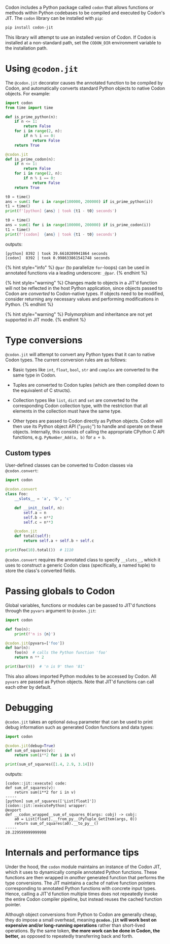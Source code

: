 Codon includes a Python package called `codon` that allows
functions or methods within Python codebases to be compiled and
executed by Codon's JIT. The `codon` library can be installed
with `pip`:

```bash
pip install codon-jit
```

This library will attempt to use an installed version of Codon.
If Codon is installed at a non-standard path, set the `CODON_DIR`
environment variable to the installation path.

# Using `@codon.jit`

The `@codon.jit` decorator causes the annotated function to be
compiled by Codon, and automatically converts standard Python
objects to native Codon objects. For example:

```python
import codon
from time import time

def is_prime_python(n):
    if n <= 1:
        return False
    for i in range(2, n):
        if n % i == 0:
            return False
    return True

@codon.jit
def is_prime_codon(n):
    if n <= 1:
        return False
    for i in range(2, n):
        if n % i == 0:
            return False
    return True

t0 = time()
ans = sum(1 for i in range(100000, 200000) if is_prime_python(i))
t1 = time()
print(f'[python] {ans} | took {t1 - t0} seconds')

t0 = time()
ans = sum(1 for i in range(100000, 200000) if is_prime_codon(i))
t1 = time()
print(f'[codon]  {ans} | took {t1 - t0} seconds')
```

outputs:

```
[python] 8392 | took 39.6610209941864 seconds
[codon]  8392 | took 0.998633861541748 seconds
```

{% hint style="info" %}
`@par` (to parallelize `for`-loops) can be used in annotated functions
via a leading underscore: `_@par`.
{% endhint %}

{% hint style="warning" %}
Changes made to objects in a JIT'd function will not be reflected
in the host Python application, since objects passed to Codon are
*converted* to Codon-native types. If objects need to be modified,
consider returning any necessary values and performing modifications
in Python.
{% endhint %}

{% hint style="warning" %}
Polymorphism and inheritance are not yet supported in JIT mode.
{% endhint %}


# Type conversions

`@codon.jit` will attempt to convert any Python types that it can
to native Codon types. The current conversion rules are as follows:

- Basic types like `int`, `float`, `bool`, `str` and `complex` are
  converted to the same type in Codon.

- Tuples are converted to Codon tuples (which are then compiled
  down to the equivalent of C structs).

- Collection types like `list`, `dict` and `set` are converted to
  the corresponding Codon collection type, with the restriction
  that all elements in the collection must have the same type.

- Other types are passed to Codon directly as Python objects.
  Codon will then use its Python object API ("`pyobj`") to handle
  and operate on these objects. Internally, this consists of calling
  the appropriate CPython C API functions, e.g. `PyNumber_Add(a, b)`
  for `a + b`.

## Custom types

User-defined classes can be converted to Codon classes via `@codon.convert`:

```python
import codon

@codon.convert
class Foo:
    __slots__ = 'a', 'b', 'c'

    def __init__(self, n):
        self.a = n
        self.b = n**2
        self.c = n**3

    @codon.jit
    def total(self):
        return self.a + self.b + self.c

print(Foo(10).total())  # 1110
```

`@codon.convert` requires the annotated class to specify `__slots__`, which
it uses to construct a generic Codon class (specifically, a named tuple) to
store the class's converted fields.

# Passing globals to Codon

Global variables, functions or modules can be passed to JIT'd functions through
the `pyvars` argument to `@codon.jit`:

``` python
import codon

def foo(n):
    print(f'n is {n}')

@codon.jit(pyvars=['foo'])
def bar(n):
    foo(n)  # calls the Python function 'foo'
    return n ** 2

print(bar(9))  # 'n is 9' then '81'
```

This also allows imported Python modules to be accessed by Codon. All `pyvars`
are passed as Python objects. Note that JIT'd functions can call each other
by default.

# Debugging

`@codon.jit` takes an optional `debug` parameter that can be used to print debug
information such as generated Codon functions and data types:

``` python
import codon

@codon.jit(debug=True)
def sum_of_squares(v):
    return sum(i**2 for i in v)

print(sum_of_squares([1.4, 2.9, 3.14]))
```

outputs:

```
[codon::jit::execute] code:
def sum_of_squares(v):
    return sum(i**2 for i in v)
-----
[python] sum_of_squares(['List[float]'])
[codon::jit::executePython] wrapper:
@export
def __codon_wrapped__sum_of_squares_0(args: cobj) -> cobj:
    a0 = List[float].__from_py__(PyTuple_GetItem(args, 0))
    return sum_of_squares(a0).__to_py__()
-----
20.229599999999998
```

# Internals and performance tips

Under the hood, the `codon` module maintains an instance of the Codon JIT,
which it uses to dynamically compile annotated Python functions. These functions
are then wrapped in *another* generated function that performs the type conversions.
The JIT maintains a cache of native function pointers corresponding to annotated
Python functions with concrete input types. Hence, calling a JIT'd function
multiple times does not repeatedly invoke the entire Codon compiler pipeline,
but instead reuses the cached function pointer.

Although object conversions from Python to Codon are generally cheap, they do
impose a small overhead, meaning **`@codon.jit` will work best on expensive and/or
long-running operations** rather than short-lived operations. By the same token,
**the more work can be done in Codon, the better,** as opposed to repeatedly
transferring back and forth.
